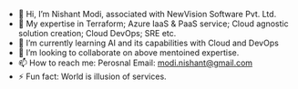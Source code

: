 - 👋 Hi, I’m Nishant Modi, associated with NewVision Software Pvt. Ltd. 
- 👀 My expertise in Terraform; Azure IaaS & PaaS service; Cloud agnostic solution creation; Cloud DevOps; SRE etc.
- 🌱 I’m currently learning AI and its capabilities with Cloud and DevOps 
- 💞️ I’m looking to collaborate on above mentoined expertise.
- 📫 How to reach me: Perosnal Email: modi.nishant@gmail.com
- ⚡ Fun fact: World is illusion of services.

<!---
nv-nishant-modi/nv-nishant-modi is a ✨ special ✨ repository because its `README.md` (this file) appears on your GitHub profile.
You can click the Preview link to take a look at your changes.
--->
